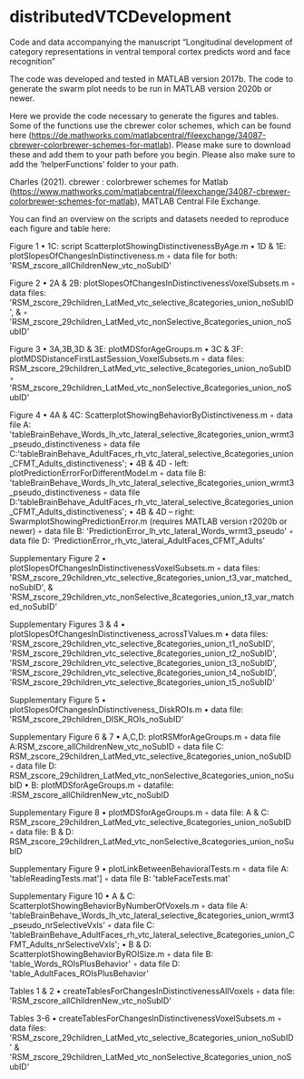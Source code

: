 # distributedVTCDevelopment


Code and data accompanying the manuscript “Longitudinal development of category representations in ventral temporal cortex predicts word and face recognition”

The code was developed and tested in MATLAB version 2017b.  The code to generate the swarm plot needs to be run in MATLAB version 2020b or newer.

Here we provide the code necessary to generate the figures and tables. Some of the functions use the cbrewer color schemes, which can be found here (https://de.mathworks.com/matlabcentral/fileexchange/34087-cbrewer-colorbrewer-schemes-for-matlab). Please make sure to download these and add them to your path before you begin.
Please also make sure to add the ‘helperFunctions’ folder to your path.


Charles (2021). cbrewer : colorbrewer schemes for Matlab (https://www.mathworks.com/matlabcentral/fileexchange/34087-cbrewer-colorbrewer-schemes-for-matlab), MATLAB Central File Exchange.




You can find an overview on the scripts and datasets needed to reproduce each figure and table here:

 Figure 1
•	1C: script  ScatterplotShowingDistinctivenessByAge.m
•	1D & 1E: plotSlopesOfChangesInDistinctiveness.m
◦	data file for both: 'RSM_zscore_allChildrenNew_vtc_noSubID'

Figure 2
•	2A & 2B: plotSlopesOfChangesInDistinctivenessVoxelSubsets.m
◦	data files: 'RSM_zscore_29children_LatMed_vtc_selective_8categories_union_noSubID', &
◦	    'RSM_zscore_29children_LatMed_vtc_nonSelective_8categories_union_noSubID'

Figure 3
•	3A,3B,3D & 3E: plotMDSforAgeGroups.m
•	3C & 3F: plotMDSDistanceFirstLastSession_VoxelSubsets.m
◦	data files: RSM_zscore_29children_LatMed_vtc_selective_8categories_union_noSubID
◦	 'RSM_zscore_29children_LatMed_vtc_nonSelective_8categories_union_noSubID'

Figure 4
•	4A & 4C: ScatterplotShowingBehaviorByDistinctiveness.m
◦	data file A: 'tableBrainBehave_Words_lh_vtc_lateral_selective_8categories_union_wrmt3_pseudo_distinctiveness
◦	data file C:'tableBrainBehave_AdultFaces_rh_vtc_lateral_selective_8categories_union_CFMT_Adults_distinctiveness';
•	4B & 4D - left: plotPredictionErrorForDifferentModel.m
◦	data file B: 'tableBrainBehave_Words_lh_vtc_lateral_selective_8categories_union_wrmt3_pseudo_distinctiveness
◦	data file D:'tableBrainBehave_AdultFaces_rh_vtc_lateral_selective_8categories_union_CFMT_Adults_distinctiveness';
•	4B & 4D – right: SwarmplotShowingPredictionError.m (requires MATLAB version r2020b or newer)
◦	data file B: 'PredictionError_lh_vtc_lateral_Words_wrmt3_pseudo'
◦	data file D: 'PredictionError_rh_vtc_lateral_AdultFaces_CFMT_Adults'


Supplementary Figure 2
•	plotSlopesOfChangesInDistinctivenessVoxelSubsets.m
◦	data files: 'RSM_zscore_29children_vtc_selective_8categories_union_t3_var_matched_noSubID', &      'RSM_zscore_29children_vtc_nonSelective_8categories_union_t3_var_matched_noSubID'

Supplementary Figures 3 & 4
•	plotSlopesOfChangesInDistinctiveness_acrossTValues.m
•	data files: 'RSM_zscore_29children_vtc_selective_8categories_union_t1_noSubID', 'RSM_zscore_29children_vtc_selective_8categories_union_t2_noSubID', 'RSM_zscore_29children_vtc_selective_8categories_union_t3_noSubID', 'RSM_zscore_29children_vtc_selective_8categories_union_t4_noSubID', 'RSM_zscore_29children_vtc_selective_8categories_union_t5_noSubID'

Supplementary Figure 5
•	plotSlopesOfChangesInDistinctiveness_DiskROIs.m
•	data file: 'RSM_zscore_29children_DISK_ROIs_noSubID'

Supplementary Figure 6 & 7
•	A,C,D: plotRSMforAgeGroups.m
◦	data file A:RSM_zscore_allChildrenNew_vtc_noSubID
◦	data file C: RSM_zscore_29children_LatMed_vtc_selective_8categories_union_noSubID
◦	data file D: RSM_zscore_29children_LatMed_vtc_nonSelective_8categories_union_noSubID
•	B: plotMDSforAgeGroups.m
◦	datafile: :RSM_zscore_allChildrenNew_vtc_noSubID

Supplementary Figure 8
•	plotMDSforAgeGroups.m
◦	data file: A & C: RSM_zscore_29children_LatMed_vtc_selective_8categories_union_noSubID
◦	data file: B & D: RSM_zscore_29children_LatMed_vtc_nonSelective_8categories_union_noSubID

Supplementary Figure 9
•	plotLinkBetweenBehavioralTests.m
◦	data file A: 'tableReadingTests.mat']
◦	data file B: 'tableFaceTests.mat'

Supplementary Figure 10
•	A & C: ScatterplotShowingBehaviorByNumberOfVoxels.m
◦	data file A: 'tableBrainBehave_Words_lh_vtc_lateral_selective_8categories_union_wrmt3_pseudo_nrSelectiveVxls'
◦	data file C: 'tableBrainBehave_AdultFaces_rh_vtc_lateral_selective_8categories_union_CFMT_Adults_nrSelectiveVxls';
•	B & D: ScatterplotShowingBehaviorByROISize.m
◦	data file B: 'table_Words_ROIsPlusBehavior'
◦	data file D: 'table_AdultFaces_ROIsPlusBehavior'


Tables 1 & 2
•	createTablesForChangesInDistinctivenessAllVoxels
◦	data file: 'RSM_zscore_allChildrenNew_vtc_noSubID'

Tables 3-6
•	createTablesForChangesInDistinctivenessVoxelSubsets.m
◦	data files: 'RSM_zscore_29children_LatMed_vtc_selective_8categories_union_noSubID' & 'RSM_zscore_29children_LatMed_vtc_nonSelective_8categories_union_noSubID'     


